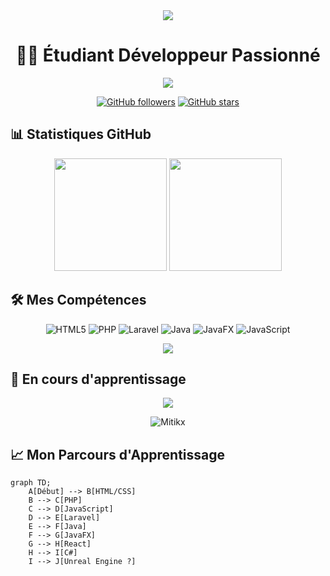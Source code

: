 <div align="center">
  <img src="https://capsule-render.vercel.app/api?type=waving&color=gradient&height=200&section=header&text=Mitikx&fontSize=80&fontAlignY=35&animation=twinkling&fontColor=gradient" />
</div>

<h1 align="center">👨‍💻 Étudiant Développeur Passionné</h1>

<p align="center">
  <img src="https://readme-typing-svg.herokuapp.com/?lines=Développeur+Full+Stack+en+devenir;Passionné+par+l'apprentissage+continu;Créatif+et+innovant&font=Fira%20Code&center=true&width=440&height=45&color=f75c7e&vCenter=true&size=22">
</p>

<div align="center">
  
  [![GitHub followers](https://img.shields.io/github/followers/Mitikx?label=Follow&style=social)](https://github.com/Mitikx)
  [![GitHub stars](https://img.shields.io/github/stars/Mitikx?label=Stars&style=social)](https://github.com/Mitikx)
  
</div>

## 📊 Statistiques GitHub

<div align="center">
  <img height="180em" src="https://github-readme-stats.vercel.app/api?username=Mitikx&show_icons=true&theme=radical&include_all_commits=true&count_private=true"/>
  <img height="180em" src="https://github-readme-stats.vercel.app/api/top-langs/?username=Mitikx&layout=compact&langs_count=7&theme=radical"/>
</div>

## 🛠️ Mes Compétences

<div align="center">
  
  ![HTML5](https://img.shields.io/badge/-HTML5-E34F26?style=for-the-badge&logo=html5&logoColor=white)
  ![PHP](https://img.shields.io/badge/-PHP-777BB4?style=for-the-badge&logo=php&logoColor=white)
  ![Laravel](https://img.shields.io/badge/-Laravel-FF2D20?style=for-the-badge&logo=laravel&logoColor=white)
  ![Java](https://img.shields.io/badge/-Java-007396?style=for-the-badge&logo=java&logoColor=white)
  ![JavaFX](https://img.shields.io/badge/-JavaFX-007396?style=for-the-badge&logo=java&logoColor=white)
  ![JavaScript](https://img.shields.io/badge/-JavaScript-F7DF1E?style=for-the-badge&logo=javascript&logoColor=black)
  
</div>

<div align="center">
  <img src="https://skillicons.dev/icons?i=html,php,laravel,java,javascript&theme=dark" />
</div>

## 🌱 En cours d'apprentissage

<div align="center">
  <img src="https://skillicons.dev/icons?i=react,cs&theme=light" />
</div>

<p align="center">
  <img src="https://github-readme-streak-stats.herokuapp.com/?user=Mitikx&theme=radical" alt="Mitikx" />
</p>

## 📈 Mon Parcours d'Apprentissage

```mermaid title="Parcours d'Apprentissage" type="diagram"
graph TD;
    A[Début] --> B[HTML/CSS]
    B --> C[PHP]
    C --> D[JavaScript]
    D --> E[Laravel]
    E --> F[Java]
    F --> G[JavaFX]
    G --> H[React]
    H --> I[C#]
    I --> J[Unreal Engine ?]
